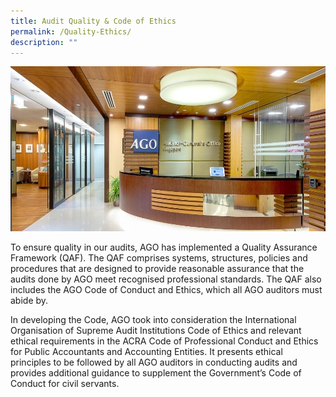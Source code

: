 ```yaml
---
title: Audit Quality & Code of Ethics
permalink: /Quality-Ethics/
description: ""
---
```

![](/images/AGOEntrance.jpg)

To ensure quality in our audits, AGO has implemented a Quality Assurance Framework (QAF). The QAF comprises systems, structures, policies and procedures that are designed to provide reasonable assurance that the audits done by AGO meet recognised professional standards. The QAF also includes the AGO Code of Conduct and Ethics, which all AGO auditors must abide by. 

In developing the Code, AGO took into consideration the International Organisation of Supreme Audit Institutions Code of Ethics and relevant ethical requirements in the ACRA Code of Professional Conduct and Ethics for Public Accountants and Accounting Entities.  It presents ethical principles to be followed by all AGO auditors in conducting audits and provides additional guidance to supplement the Government’s Code of Conduct for civil servants.